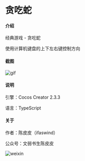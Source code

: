 # 贪吃蛇

#### 介绍
经典游戏 - 贪吃蛇

使用计算机键盘的上下左右键控制方向

#### 截图
![gif](https://gitee.com/ifaswind/image-storage/raw/master/snake/10.1-Preview.gif)

#### 说明
引擎：Cocos Creator 2.3.3

语言：TypeScript

#### 关于

作者：陈皮皮（ifaswind）

公众号：文弱书生陈皮皮

![weixin](https://gitee.com/ifaswind/image-storage/raw/master/weixin/qrcode.png)